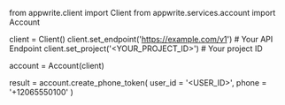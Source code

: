 from appwrite.client import Client
from appwrite.services.account import Account

client = Client()
client.set_endpoint('https://example.com/v1') # Your API Endpoint
client.set_project('<YOUR_PROJECT_ID>') # Your project ID

account = Account(client)

result = account.create_phone_token(
    user_id = '<USER_ID>',
    phone = '+12065550100'
)
